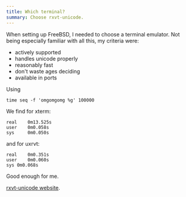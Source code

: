 ```yaml
---
title: Which terminal?
summary: Choose rxvt-unicode.
---
```


When setting up FreeBSD, I needed to choose a terminal emulator. Not being especially familiar with all this, my criteria were:

* actively supported
* handles unicode properly
* reasonably fast
* don't waste ages deciding
* available in ports

Using

	time seq -f 'omgomgomg %g' 100000
	
We find for xterm:

	real    0m13.525s
	user    0m0.058s
	sys     0m0.050s

and for uxrvt:

	real	0m0.351s
	user	0m0.060s
	sys	0m0.068s

Good enough for me.

[rxvt-unicode website](http://software.schmorp.de/pkg/rxvt-unicode.html).
